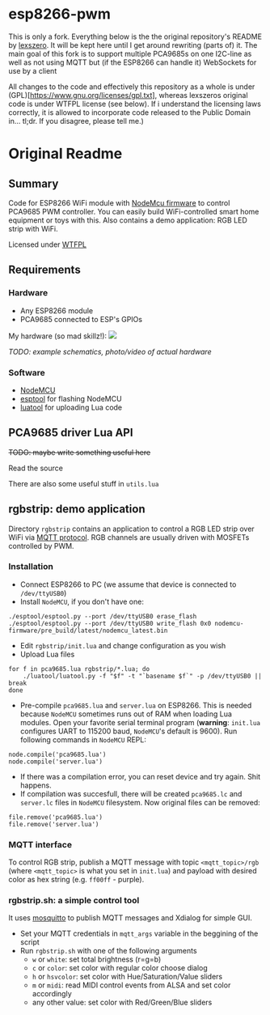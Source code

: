 # **esp8266-pwm** #
This is only a fork. Everything below is the the original repository's README by [lexszero](https://github.com/lexszero/). It will be kept here until I get around rewriting (parts of) it.
The main goal of this fork is to support multiple PCA9685s on one I2C-line as well as not using MQTT but (if the ESP8266 can handle it) WebSockets for use by a client

All changes to the code and effectively this repository as a whole is under (GPL)[https://www.gnu.org/licenses/gpl.txt], whereas lexszeros original code is under WTFPL license (see below).
If i understand the licensing laws correctly, it is allowed to incorporate code released to the Public Domain in... tl;dr. If you disagree, please tell me.)


# Original Readme

## Summary
Code for ESP8266 WiFi module with [NodeMcu firmware](https://github.com/nodemcu/nodemcu-firmware) to control PCA9685 PWM controller. You can easily build WiFi-controlled smart home equipment or toys with this. Also contains a demo application: RGB LED strip with WiFi.

Licensed under [WTFPL](http://www.wtfpl.net/)

## Requirements
### Hardware
- Any ESP8266 module
- PCA9685 connected to ESP's GPIOs

My hardware (so mad skillz!):
![](http://dump.bitcheese.net/files/iwonase/IMG_20150312_084053.jpg)

_TODO: example schematics, photo/video of actual hardware_

### Software
- [NodeMCU](https://github.com/nodemcu/nodemcu-firmware)
- [esptool](https://github.com/themadinventor/esptool) for flashing NodeMCU
- [luatool](https://github.com/4refr0nt/luatool) for uploading Lua code

## PCA9685 driver Lua API
~~TODO: maybe write something useful here~~

Read the source

There are also some useful stuff in `utils.lua`

## rgbstrip: demo application
Directory `rgbstrip` contains an application to control a RGB LED strip over WiFi via [MQTT protocol](https://en.wikipedia.org/wiki/MQTT). RGB channels are usually driven with MOSFETs controlled by PWM.

### Installation
- Connect ESP8266 to PC (we assume that device is connected to `/dev/ttyUSB0`)
- Install `NodeMCU`, if you don't have one:
```
./esptool/esptool.py --port /dev/ttyUSB0 erase_flash
./esptool/esptool.py --port /dev/ttyUSB0 write_flash 0x0 nodemcu-firmware/pre_build/latest/nodemcu_latest.bin
```
- Edit `rgbstrip/init.lua` and change configuration as you wish
- Upload Lua files
```
for f in pca9685.lua rgbstrip/*.lua; do
    ./luatool/luatool.py -f "$f" -t "`basename $f`" -p /dev/ttyUSB0 || break
done
```
- Pre-compile `pca9685.lua` and `server.lua` on ESP8266. This is needed because `NodeMCU` sometimes runs out of RAM when loading Lua modules. Open your favorite serial terminal program (**warning**: `init.lua` configures UART to 115200 baud, `NodeMCU`'s default is 9600). Run following commands in `NodeMCU` REPL:
```
node.compile('pca9685.lua')
node.compile('server.lua')
```
- If there was a compilation error, you can reset device and try again. Shit happens.
- If compilation was succesfull, there will be created `pca9685.lc` and `server.lc` files in `NodeMCU` filesystem. Now original files can be removed:
```
file.remove('pca9685.lua')
file.remove('server.lua')
```

### MQTT interface
To control RGB strip, publish a MQTT message with topic `<mqtt_topic>/rgb` (where `<mqtt_topic>` is what you set in `init.lua`) and payload with desired color as hex string (e.g. `ff00ff` - purple).

### rgbstrip.sh: a simple control tool
It uses [mosquitto](http://mosquitto.org/) to publish MQTT messages and Xdialog for  simple GUI.
* Set your MQTT credentials in `mqtt_args` variable in the beggining of the script
* Run `rgbstrip.sh` with one of the following arguments
	* `w` or `white`: set total brightness (r=g=b)
	* `c` or `color`: set color with regular color choose dialog
	* `h` or `hsvcolor`: set color with Hue/Saturation/Value sliders
	* `m` or `midi`: read MIDI control events from ALSA and set color accordingly
	* any other value: set color with Red/Green/Blue sliders
